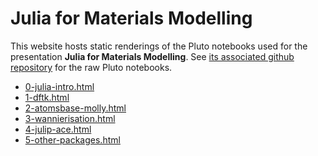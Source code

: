 # Julia for Materials Modelling

This website hosts static renderings of the Pluto notebooks used for the presentation
**Julia for Materials Modelling**.
See [its associated github repository](https://github.com/mfherbst/julia-for-materials)
for the raw Pluto notebooks.

- [0-julia-intro.html](0-julia-intro.html)
- [1-dftk.html](1-dftk.html)
- [2-atomsbase-molly.html](2-atomsbase-molly.html)
- [3-wannierisation.html](3-wannierisation.html)
- [4-julip-ace.html](4-julip-ace.html)
- [5-other-packages.html](5-other-packages.html)
